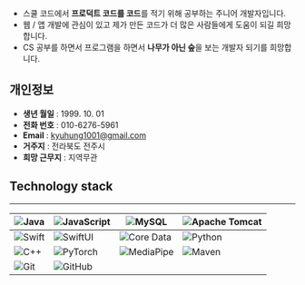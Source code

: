 - 스쿨 코드에서  **프로덕트 코드를 코드**를 적기 위해 공부하는 주니어 개발자입니다.
- 웹 / 앱 개발에 관심이 있고 제가 만든 코드가 더 많은 사람들에게 도움이 되길 희망합니다.
- CS 공부를 하면서 프로그램을 하면서 **나무가 아닌 숲**을 보는 개발자 되기를 희망합니다.

## 개인정보 
- **생년 월일** : 1999. 10. 01
- **전화 번호** : 010-6276-5961
- **Email** : kyuhung1001@gmail.com
- **거주지** : 전라북도 전주시
- **희망 근무지** : 지역무관

## Technology stack
---
| ![Java](https://img.shields.io/badge/java-007396?style=for-the-badge&logo=java&logoColor=white) | ![JavaScript](https://img.shields.io/badge/javascript-F7DF1E?style=for-the-badge&logo=javascript&logoColor=black) | ![MySQL](https://img.shields.io/badge/mysql-4479A1?style=for-the-badge&logo=mysql&logoColor=white) | ![Apache Tomcat](https://img.shields.io/badge/Apache_Tomcat-F8DC75?style=for-the-badge&logo=apache-tomcat&logoColor=black) |
| --- | --- | --- | --- |
| ![Swift](https://img.shields.io/badge/swift-FA7343?style=for-the-badge&logo=swift&logoColor=white) | ![SwiftUI](https://img.shields.io/badge/SwiftUI-007396?style=for-the-badge&logo=swift&logoColor=white) | ![Core Data](https://img.shields.io/badge/Core_Data-4479A1?style=for-the-badge&logo=core-data&logoColor=white) | ![Python](https://img.shields.io/badge/python-3776AB?style=for-the-badge&logo=python&logoColor=white) |
| ![C++](https://img.shields.io/badge/c++-00599C?style=for-the-badge&logo=c%2B%2B&logoColor=white) | ![PyTorch](https://img.shields.io/badge/PyTorch-EE4C2C?style=for-the-badge&logo=pytorch&logoColor=white) | ![MediaPipe](https://img.shields.io/badge/MediaPipe-00A1AB?style=for-the-badge&logo=mediapipe&logoColor=white) | ![Maven](https://img.shields.io/badge/Maven-C71A36?style=for-the-badge&logo=apache-maven&logoColor=white) |
| ![Git](https://img.shields.io/badge/git-F05032?style=for-the-badge&logo=git&logoColor=white) | ![GitHub](https://img.shields.io/badge/github-181717?style=for-the-badge&logo=github&logoColor=white) |

